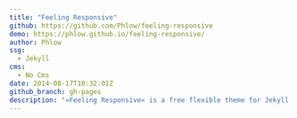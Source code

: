 ```yaml
---
title: "Feeling Responsive"
github: https://github.com/Phlow/feeling-responsive
demo: https://phlow.github.io/feeling-responsive/
author: Phlow
ssg:
  - Jekyll
cms:
  - No Cms
date: 2014-08-17T10:32:01Z
github_branch: gh-pages
description: "»Feeling Responsive« is a free flexible theme for Jekyll built on Foundation framework. You can use it for your company site, as a portfolio or as a blog."
---
```

